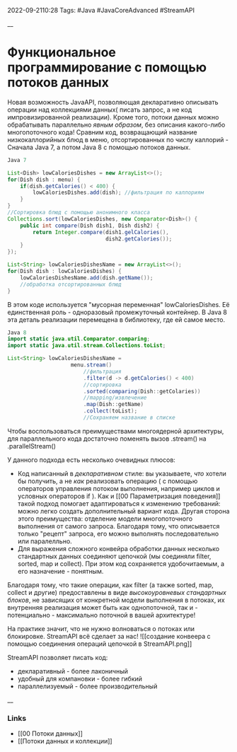 2022-09-2110:28
Tags: #Java #JavaCoreAdvanced #StreamAPI

__
# Функциональное программирование с помощью потоков данных

Новая возможность JavaAPI, позволяющая декларативно описывать операции над коллекциями данных( писать запрос, а не код импровизированной реализации). Кроме того, потоки данных можно обрабатывать параллельно *явным образом*, без описания какого-либо многопоточного кода! 
Сравним код, возвращающий название низкокаллорийных блюд в меню, отсортированных по числу каллорий - Cначала Java 7, а потом Java 8 с помощью потоков данных. 

```java
Java 7

List<Dish> lowCaloriesDishes = new ArrayList<>();
for(Dish dish : menu) {
	if(dish.getCalories() < 400) {
		lowCaloriesDishes.add(dish); //фильтрация по каллориям
	}
}
//Сортировка блюд с помощью анонимного класса
Collections.sort(lowCaloriesDishes, new Comparator<Dish>() {
	public int compare(Dish dish1, Dish dish2) {
		return Integer.compare(dish1.gelCalories(), 
							   dish2.getCalories());
	}
});

List<String> lowCaloriesDishesName = new ArrayList<>();
for(Dish dish : lowCaloriesDishes) {
	lowCaloriesDishesName.add(dish.getName());
	//обработка отсортированных блюд
}
```
В этом коде используется "мусорная переменная" lowCaloriesDishes. Её единственная роль - одноразовый промежуточный контейнер. В Java 8 эта деталь реализации перемещена в библиотеку, где ей самое место.

```java
Java 8 
import static java.util.Comparator.comparing;
import static java.util.stream.Collections.toList;

List<String> lowCaloriesDishesName = 
					menu.stream()
						//фильтрация
						.filter(d -> d.getCalories() < 400)
						//сортировка
						.sorted(comparing(Dish::getColaries))
						//mapping/извлечение
						.map(Dish::getName)
						.collect(toList);
						//Сохраняем название в списке
```

Чтобы воспользоваться преимуществами многоядерной архитектуры, для параллельного кода достаточно поменять вызов .stream() на .parallelStream()

У данного подхода есть несколько очевидных плюсов:
- Код написанный в *декларативном* стиле: вы указываете, *что* хотели бы получить, а не *как* реализовать операцию ( с помощью операторов управления потоком выполнения, например циклов и условных операторов if ). Как и [[00 Параметризация поведения]] такой подход помогает адаптироваться к изменению требований: можно легко создать дополнительный вариант кода. Другая сторона этого преимущества: отделение модели многопоточного выполнения от самого запроса. Благодаря тому, что описывается только "рецепт" запроса, его можно выполнять последовательно или паралелльно.
- Для выражения сложного конвейра обработки данных несколько стандартных данных соединяют цепочкой (мы соединяли filter, sorted, map и collect). При этом код сохраняется удобочитаемым, а его назначение - понятным. 

Благодаря тому, что такие операции, как filter (а также sorted, map, collect и другие) предоставлены в виде *высокоуровневых стандартных блоков*, не зависящих от конкретной модели выполнения в потоках, их внутренняя реализация может быть как однопоточной, так и - потенциально - максимально поточной в вашей архитектуре!

На практике значит, что не нужно волноваться о потоках или блокировке. StreamAPI всё сделает за нас! 
![[создание конвеера с помощью соединения операций цепочкой в  StreamAPI.png]]

StreamAPI позволяет писать код:
- декларативный - более лаконичный
- удобный для компановки - более гибкий
- параллелизуемый - более производительный

__
### Links
- [[00 Потоки данных]]
- [[Потоки данных и коллекции]]

